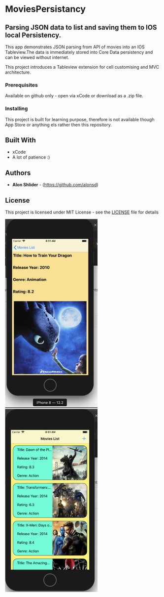 # MoviesPersistancy

## Parsing JSON data to list and saving them to IOS local Persistency.

This app demonstrates JSON parsing from API of movies into an IOS Tableview.The data is immediately stored into Core Data persistency and can be viewed without internet.

This project introduces a Tableview extension for cell customising and MVC architecture.

### Prerequisites
Available on github only - open via xCode or download as a .zip file. 

### Installing
This project is built for learning purpose, therefore is not available though App Store or anything els rather then this repository.

## Built With

- xCode
- A lot of patience :)

## Authors

* **Alon Shlider** - (https://github.com/alonsd)

## License

This project is licensed under MIT License - see the [LICENSE](LICENSE) file for details

<img src="https://github.com/alonsd/MoviesPersistancy/blob/master/MovieDetailsVC.png" width="300"/>           <img src="https://github.com/alonsd/MoviesPersistancy/blob/master/MoviesTableview.png" width="300"/>

